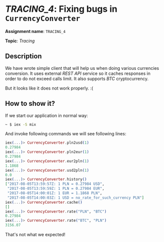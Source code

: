 # *TRACING_4*: Fixing bugs in `CurrencyConverter`

**Assignment name**: `TRACING_4`

**Topic**: *Tracing*

## Description

We have wrote simple client that will help us when doing various currencies conversion. It uses external *REST API* service so it caches responses in order to do not exceed calls limit. It also supports *BTC* cryptocurrency.

But it looks like it does not work properly. :(

## How to show it?

If we start our application in normal way:

```bash
~ $ iex -S mix
```

And invoke following commands we will see following lines:

```elixir
iex(...)> CurrencyConverter.pln2usd(1)
0.27984
iex(...)> CurrencyConverter.pln2eur(1)
0.27984
iex(...)> CurrencyConverter.eur2pln(1)
1.1868
iex(...)> CurrencyConverter.usd2pln(1)
0.0
iex(...)> CurrencyConverter.history() 
["2017-08-05T13:59:57Z: 1 PLN = 0.27984 USD",
 "2017-08-05T13:59:59Z: 1 PLN = 0.27984 EUR",
 "2017-08-05T14:00:01Z: 1 EUR = 1.1868 PLN",
 "2017-08-05T14:00:03Z: 1 USD = no_rate_for_such_currency PLN"] 
iex(...)> CurrencyConverter.cache()
[]
iex(...)> CurrencyConverter.rate("PLN", "BTC")
0.27984
iex(...)> CurrencyConverter.rate("BTC", "PLN")
3156.07
```

That's not what we expected!